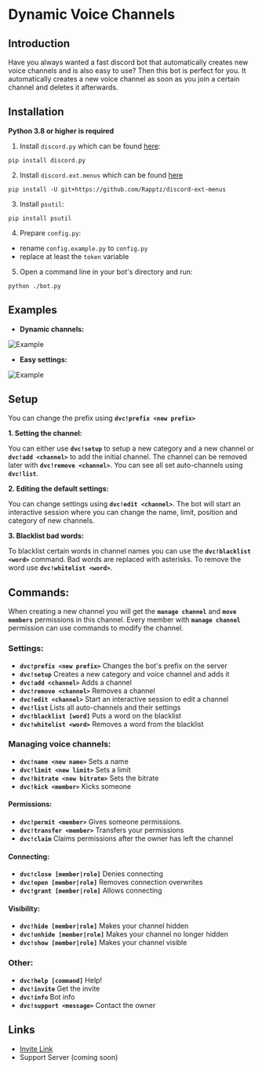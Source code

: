 # Dynamic Voice Channels

## Introduction

Have you always wanted a fast discord bot that automatically creates new voice channels and is also easy to use?  Then this bot is perfect for you. It automatically creates a new voice channel as soon as you join a certain channel and deletes it afterwards.

## Installation

**Python 3.8 or higher is required**

1. Install `discord.py` which can be found [here](https://github.com/Rapptz/discord.py):
```
pip install discord.py
```
2. Install `discord.ext.menus` which can be found [here](https://github.com/Rapptz/discord-ext-menus)
```
pip install -U git+https://github.com/Rapptz/discord-ext-menus
```
3. Install `psutil`:
```
pip install psutil
```
4. Prepare `config.py`:
  - rename `config.example.py` to `config.py`
  - replace at least the `token` variable
5. Open a command line in your bot's directory and run:
```
python ./bot.py
```

## Examples

- **Dynamic channels:**

![Example](https://i.imgur.com/40zpISm.gif)

- **Easy settings:**

![Example](https://i.imgur.com/R05aMGl.gif)

## Setup

You can change the prefix using **`dvc!prefix <new prefix>`**

**1. Setting the channel:**

You can either use **`dvc!setup`** to setup a new category and a new channel or **`dvc!add <channel>`** to add the initial channel. The channel can be removed later with **`dvc!remove <channel>`**. You can see all set auto-channels using **`dvc!list`**.

**2. Editing the default settings:**

You can change settings using **`dvc!edit <channel>`**. The bot will start an interactive session where you can change the name, limit, position and category of new channels.

**3. Blacklist bad words:**

To blacklist certain words in channel names you can use the **`dvc!blacklist <word>`** command. Bad words are replaced with asterisks. To remove the word use **`dvc!whitelist <word>`**.

## Commands:

When creating a new channel you will get the **`manage channel`** and **`move members`** permissions in this channel. Every member with **`manage channel`** permission can use commands to modify the channel.

### Settings:

- **`dvc!prefix <new prefix>`** Changes the bot's prefix on the server
- **`dvc!setup`** Creates a new category and voice channel and adds it
- **`dvc!add <channel>`** Adds a channel
- **`dvc!remove <channel>`** Removes a channel
- **`dvc!edit <channel>`** Start an interactive session to edit a channel
- **`dvc!list`** Lists all auto-channels and their settings
- **`dvc!blacklist [word]`** Puts a word on the blacklist
- **`dvc!whitelist <word>`** Removes a word from the blacklist

### Managing voice channels:

- **`dvc!name <new name>`** Sets a name
- **`dvc!limit <new limit>`** Sets a limit
- **`dvc!bitrate <new bitrate>`** Sets the bitrate
- **`dvc!kick <member>`** Kicks someone

#### Permissions:

- **`dvc!permit <member>`** Gives someone permissions.
- **`dvc!transfer <member>`** Transfers your permissions
- **`dvc!claim`** Claims permissions after the owner has left the channel

#### Connecting:

- **`dvc!close [member|role]`** Denies connecting
- **`dvc!open [member|role]`** Removes connection overwrites
- **`dvc!grant [member|role]`** Allows connecting 

#### Visibility:

- **`dvc!hide [member|role]`** Makes your channel hidden
- **`dvc!unhide [member|role]`** Makes your channel no longer hidden
- **`dvc!show [member|role]`** Makes your channel visible

### Other:

- **`dvc!help [command]`** Help!
- **`dvc!invite`** Get the invite
- **`dvc!info`** Bot info
- **`dvc!support <message>`** Contact the owner


## Links

- [Invite Link](https://discord.com/oauth2/authorize?client_id=723665963123343480&scope=bot&permissions=16796752)
- Support Server (coming soon)
